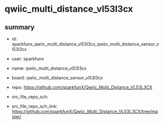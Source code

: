 # qwiic_multi_distance_vl53l3cx
 
## summary 
* id: sparkfunx_qwiic_multi_distance_vl53l3cx_qwiic_multi_distance_sensor_vl53l3cx
* user: sparkfunx
* name: qwiic_multi_distance_vl53l3cx
* board: qwiic_multi_distance_sensor_vl53l3cx
* repo: https://github.com/sparkfunX/Qwiic_Multi_Distance_VL53L3CX



* src_file_repo_sch: 
* src_file_repo_sch_link: https://github.com/sparkfunX/Qwiic_Multi_Distance_VL53L3CX/tree/master/




